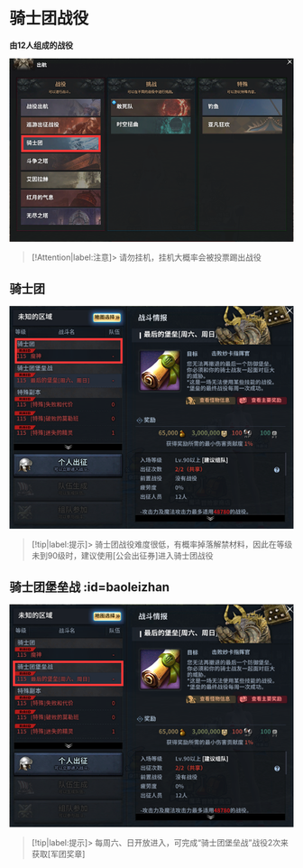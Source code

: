 # 骑士团战役 <!-- {docsify-ignore-all} -->
**由12人组成的战役**

![Alt text](image-1.png ':size=50%')

> [!Attention|label:注意]>  请勿挂机，挂机大概率会被投票踢出战役

##  骑士团
![Alt text](image-5.png ':size=50%')

> [!tip|label:提示]> 骑士团战役难度很低，有概率掉落解禁材料，因此在等级未到90级时，建议使用[公会出征券]进入骑士团战役


##  骑士团堡垒战 :id=baoleizhan
![Alt text](image-4.png ':size=50%')

> [!tip|label:提示]> 每周六、日开放进入，可完成“骑士团堡垒战”战役2次来获取[军团奖章]